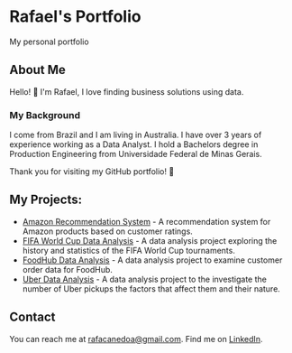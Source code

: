 # Rafael's Portfolio
My personal portfolio

## About Me

Hello! 👋 I'm Rafael, I love finding business solutions using data.

### My Background

I come from Brazil and I am living in Australia. I have over 3 years of experience working as a Data Analyst. I hold a Bachelors degree in Production Engineering from Universidade Federal de Minas Gerais. 

Thank you for visiting my GitHub portfolio! 🚀

## My Projects:

* [Amazon Recommendation System](https://github.com/Rafacanedo/Portfolio/tree/main/Projects/2023_Amazon_Recommendation_System) - A recommendation system for Amazon products based on customer ratings.
* [FIFA World Cup Data Analysis](https://github.com/Rafacanedo/Portfolio/tree/main/Projects/2024_FIFA_World_Cup_Data_Analysis) - A data analysis project exploring the history and statistics of the FIFA World Cup tournaments.
* [FoodHub Data Analysis](https://github.com/Rafacanedo/Portfolio/tree/main/Projects/2024_FoodHub_Data_Analysis) - A data analysis project to examine customer order data for FoodHub.
* [Uber Data Analysis](https://github.com/Rafacanedo/Portfolio/tree/main/Projects/2024_Uber_Data_Analysis) - A data analysis project to the investigate the number of Uber pickups the factors that affect them and their nature.

## Contact
You can reach me at [rafacanedoa@gmail.com](mailto:rafacanedoa@gmail.com).
Find me on [LinkedIn](https://www.linkedin.com/in/rafaelcanedo/).